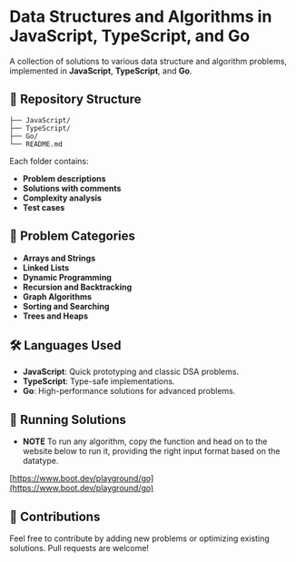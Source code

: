 # Data Structures and Algorithms in JavaScript, TypeScript, and Go

A collection of solutions to various data structure and algorithm problems, implemented in **JavaScript**, **TypeScript**, and **Go**.

## 📂 Repository Structure

```
├── JavaScript/
├── TypeScript/
├── Go/
└── README.md
```

Each folder contains:
- **Problem descriptions**
- **Solutions with comments**
- **Complexity analysis**
- **Test cases**

## 🚀 Problem Categories

- **Arrays and Strings**  
- **Linked Lists**  
- **Dynamic Programming**  
- **Recursion and Backtracking**  
- **Graph Algorithms**  
- **Sorting and Searching**  
- **Trees and Heaps**  

## 🛠️ Languages Used

- **JavaScript**: Quick prototyping and classic DSA problems.
- **TypeScript**: Type-safe implementations.
- **Go**: High-performance solutions for advanced problems.

## 🧪 Running Solutions

- **NOTE** To run any algorithm, copy the function and head on to the website below to run it, providing the right input format based on the datatype.

[https://www.boot.dev/playground/go](https://www.boot.dev/playground/go)

## 🌟 Contributions

Feel free to contribute by adding new problems or optimizing existing solutions. Pull requests are welcome!
